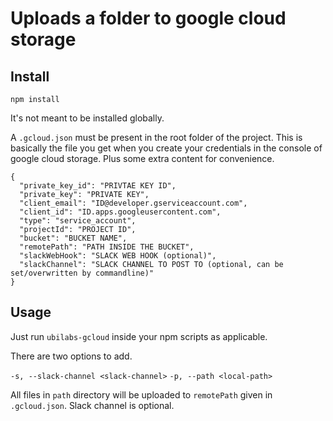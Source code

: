 # Uploads a folder to google cloud storage

## Install

```
npm install
```

It's not meant to be installed globally.

A `.gcloud.json` must be present in the root folder of the project. This is basically the file you get when you create your credentials in the console of google cloud storage. Plus some extra content for convenience.

```
{
  "private_key_id": "PRIVTAE KEY ID",
  "private_key": "PRIVATE KEY",
  "client_email": "ID@developer.gserviceaccount.com",
  "client_id": "ID.apps.googleusercontent.com",
  "type": "service_account",
  "projectId": "PROJECT ID",
  "bucket": "BUCKET NAME",
  "remotePath": "PATH INSIDE THE BUCKET",
  "slackWebHook": "SLACK WEB HOOK (optional)",
  "slackChannel": "SLACK CHANNEL TO POST TO (optional, can be set/overwritten by commandline)"
}
```

## Usage

Just run `ubilabs-gcloud` inside your npm scripts as applicable.

There are two options to add.

`-s, --slack-channel <slack-channel>`
`-p, --path <local-path>`

All files in `path` directory will be uploaded to `remotePath` given in `.gcloud.json`. Slack channel is optional.

